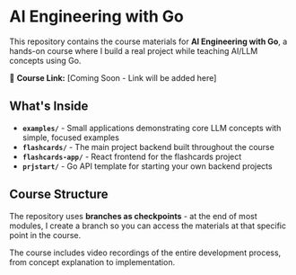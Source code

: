 # AI Engineering with Go

This repository contains the course materials for **AI Engineering with Go**, a hands-on course where I build a real project while teaching AI/LLM concepts using Go.

🎥 **Course Link:** [Coming Soon - Link will be added here]

## What's Inside

- **`examples/`** - Small applications demonstrating core LLM concepts with simple, focused examples
- **`flashcards/`** - The main project backend built throughout the course 
- **`flashcards-app/`** - React frontend for the flashcards project
- **`prjstart/`** - Go API template for starting your own backend projects

## Course Structure

The repository uses **branches as checkpoints** - at the end of most modules, I create a branch so you can access the materials at that specific point in the course.

The course includes video recordings of the entire development process, from concept explanation to implementation.
